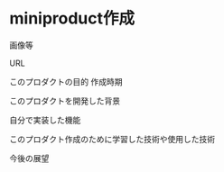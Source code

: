 # miniproduct作成

画像等

URL

このプロダクトの目的 作成時期

このプロダクトを開発した背景

自分で実装した機能

このプロダクト作成のために学習した技術や使用した技術

今後の展望
